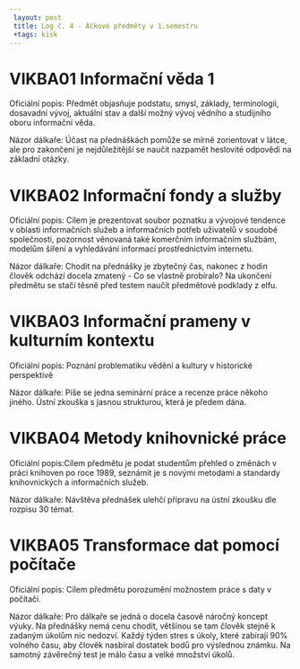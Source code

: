 ```yaml
---
 layout: post
 title: Log č. 4 - Áčkové předměty v 1.semestru
 +tags: kisk
---
```


 <h1>VIKBA01 Informační věda 1</h1>
 <p>Oficiální popis: Předmět objasňuje podstatu, smysl, základy, terminologii, dosavadní vývoj, aktuální stav a další možný vývoj vědního a studijního oboru informační věda.</p>
 <p>Názor dálkaře: Účast na přednáškách pomůže se mírně zorientovat v látce, ale pro zakončení je nejdůležitější se naučit nazpamět heslovité odpovědi na základní otázky.</p>
 
 <h1>VIKBA02 Informační fondy a služby </h1>
 <p>Oficiální popis: Cílem je prezentovat soubor poznatku a vývojové tendence v oblasti informačních služeb a informačních potřeb uživatelů v soudobé společnosti, pozornost věnovaná také komerčním informačním službám, modelům šíření a vyhledávání informací prostřednictvím internetu.</p>
 <p>Názor dálkaře: Chodit na přednášky je zbytečný čas, nakonec z hodin člověk odchází docela zmatený - Co se vlastně probíralo? Na ukončení předmětu se stačí těsně před testem naučit předmětové podklady z elfu.</p>
 
<h1>VIKBA03 Informační prameny v kulturním kontextu </h1>
<p> Oficiální popis: Poznání problematiku vědění a kultury v historické perspektivě</p>
<p> Názor dálkaře: Píše se jedna seminární práce a recenze práce někoho jiného. Ústní zkouška s jasnou strukturou, která je předem dána.</p>
 
 <h1>VIKBA04 Metody knihovnické práce</h1>
 <p>Oficiální popis:Cílem předmětu je podat studentům přehled o změnách v práci knihoven po roce 1989, seznámit je s novými metodami a standardy knihovnických a informačních služeb.</p>
 <p>Názor dálkaře: Návštěva přednášek ulehčí přípravu na ústní zkoušku dle rozpisu 30 témat. </p>
 
 <h1>VIKBA05 Transformace dat pomocí počítače</h1>
<p>Oficiální popis: Cílem předmětu porozumění možnostem práce s daty v počítači.</p>
 <p>Názor dálkaře: Pro dálkaře se jedná o docela časově náročný koncept výuky. Na přednášky nemá cenu chodit, většinou se tam člověk stejně k zadaným úkolům nic nedozví. Každý týden stres s úkoly, které zabírají 90% volného času, aby člověk nasbíral dostatek bodů pro výslednou známku. Na samotný závěrečný test je málo času a velké množství úkolů.</p>

